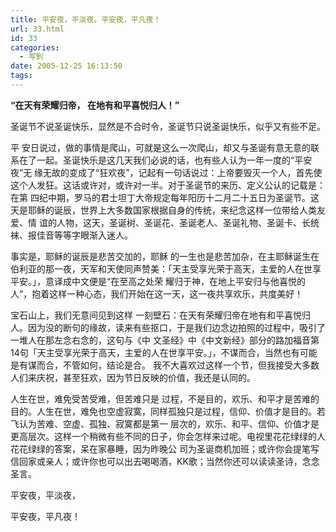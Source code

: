 ```yaml
---
title: 平安夜，平淡夜。平安夜，平凡夜！
url: 33.html
id: 33
categories:
  - 写到
date: 2005-12-25 16:13:50
tags:
---
```


**“在天有荣耀归帝， 在地有和平喜悦归人！”**  
  
圣诞节不说圣诞快乐，显然是不合时令，圣诞节只说圣诞快乐，似乎又有些不足。  
  
平 安日说过，做的事情是爬山，可就是这么一次爬山，却又与圣诞有意无意的联系在了一起。圣诞快乐是这几天我们必说的话，也有些人认为一年一度的“平安夜”无 缘无故的变成了“狂欢夜”，记起有一句话说过：上帝要毁灭一个人，首先使这个人发狂。这话或许对，或许对一半。对于圣诞节的来历、定义公认的记载是：在第 四纪中期，罗马的君士坦丁大帝规定每年阳历十二月二十五日为圣诞节。这天是耶稣的诞辰，世界上大多数国家根据自身的传统，来纪念这样一位带给人类友爱、情 谊的人物，这天，圣诞树、圣诞花、圣诞老人、圣诞礼物、圣诞卡、长统袜、报佳音等等字眼渐入迷人。  
  
事实是，耶稣的诞辰是悲苦交加的，耶稣 的一生也是悲苦加杂，在主耶稣诞生在伯利亚的那一夜，天军和天使同声赞美：「天主受享光荣于高天，主爱的人在世享平安。」，意译成中文便是“在至高之处荣 耀归于神，在地上平安归与他喜悦的人”，抱着这样一种心态，我们开始在这一天，这一夜共享欢乐，共度美好！  
  
宝石山上，我们无意间见到这样 一刻壁石：在天有荣耀归帝在地有和平喜悦归人。因为没的断句的缘故，读来有些抠口，于是我们边念边拍照的过程中，吸引了一堆人在那左念右念的，这句与《中 文圣经》中《中文新经》部分的路加福音第14句「天主受享光荣于高天，主爱的人在世享平安。」，不谋而合，当然也有可能是有谋而合，不管如何，结论是合。 我不大喜欢过这样一个节，但我接受大多数人们来庆祝，甚至狂欢，因为节日反映的价值，我还是认同的。  
  
人生在世，难免受苦受难，但苦难只是 过程，不是目的，欢乐、和平才是苦难的目的。人生在世，难免也空虚寂寞，同样孤独只是过程，信仰、价值才是目的。若飞认为苦难、空虚、孤独、寂寞都是第一 层次的，欢乐、和平、信仰、价值才是更高层次。这样一个稍微有些不同的日子，你会怎样来过呢。电视里花花绿绿的人花花绿绿的答案，呆在家暴睡，因为昨晚公 司为圣诞商机加班；或许你会提笔写信回家或亲人；或许你也可以出去喝喝酒，KK歌；当然你还可以读读圣诗，念念圣言。  
  
平安夜，平淡夜，  
  
平安夜，平凡夜！